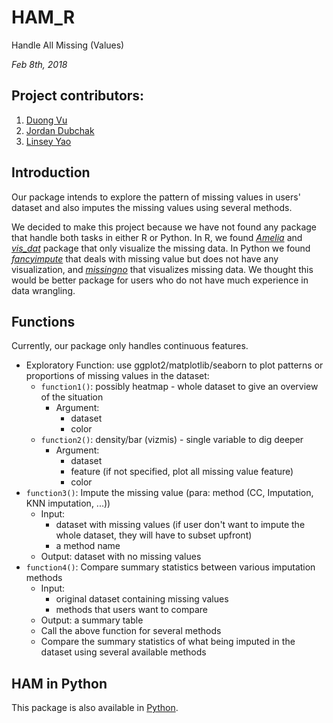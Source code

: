 # HAM_R

Handle All Missing (Values) 

*Feb 8th, 2018*

## Project contributors:

1. [Duong Vu](https://github.com/DuongVu39)
2. [Jordan Dubchak](https://github.com/jdubchak)
3. [Linsey Yao](https://github.com/yllz)

## Introduction

Our package intends to explore the pattern of missing values in users' dataset and also imputes the missing values using several methods. 

We decided to make this project because we have not found any package that handle both tasks in either R or Python. In R, we found *[Amelia](https://cran.r-project.org/web/packages/Amelia/Amelia.pdf)* and *[vis_dat](https://cran.r-project.org/web/packages/visdat/visdat.pdf)* package that only visualize the missing data. In Python we found *[fancyimpute](https://pypi.python.org/pypi/fancyimpute)* that deals with missing value but does not have any visualization, and *[missingno](https://github.com/ResidentMario/missingno)* that visualizes missing data. We thought this would be better package for users who do not have much experience in data wrangling.

## Functions

Currently, our package only handles continuous features.

- Exploratory Function: use ggplot2/matplotlib/seaborn to plot patterns or proportions of missing values in the dataset:
  - `function1()`: possibly heatmap - whole dataset to give an overview of the situation
    - Argument: 
      - dataset
      - color
  - `function2()`: density/bar (vizmis) - single variable to dig deeper
    - Argument: 
      - dataset
      - feature (if not specified, plot all missing value feature)
      - color
- `function3()`: Impute the missing value (para: method (CC, Imputation, KNN imputation, ...))
    - Input:
      - dataset with missing values (if user don't want to impute the whole dataset, they will have to subset upfront)
      - a method name
    - Output: dataset with no missing values
- `function4()`: Compare summary statistics between various imputation methods
    - Input: 
      - original dataset containing missing values 
      - methods that users want to compare
    - Output: a summary table
    - Call the above function for several methods
    - Compare the summary statistics of what being imputed in the dataset using several available methods

## HAM in Python 
This package is also available in [Python](https://github.com/UBC-MDS/HAM_Python). 

